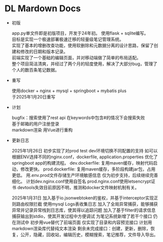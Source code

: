 # DL Mardown Docs

* 初版

    app.py单文件即是初版项目，开发于24年初。 
    使用flask + sqlite编写。  
    目标是实现一个极速部署极速迁移的轻量级笔记管理系统。  
    实现了基本的增删改查功能，使用软删除和元数据分离的设计思路，保留了创建和修改的日期和版本记录。  
    前端实现了一个基础的编辑页面，并对移动端做了简单的布局适配。  
    整个项目简洁清爽，并经过了两个月的轻度使用，解决了大部分bug，管理了个人的数百条笔记数据。  

* 重写

    使用docker + nginx + mysql + springboot + mybatis plus  
    于2025年1月20日重写  

* 计划

    bugfix：搜索使用了rest api 在keywords中包含#的情况下会搜索失败    
    基于邮箱的用户注册登录  
    markdown渲染
    用Vue进行重构

* 更新日志

    2025年1月26日
    初步实现了对prod test dev环境切换不同配置的支持
    如可以根据ENV选择不同的nginx.conf，dockerfile, application.properties
    优化了springboot app的构建流程。
    dev.dockerfile: 复用maven缓存，映射代码启动，修改更快。
    prod.dockerfile: 复用maven缓存，多阶段构建jar包，占用更低。
    用.env.prod文件存储生产环境敏感信息
    仅为初步支持，后续继续完善细化。
    计划dev.nginx.conf使用自签名 prod.nginx.conf使用letsencrypt证书
    devtools失效目前原因不明，推测和docker文件映射机制有关。

    2025年1月31日
    加入基于io.jsonwebtoken的鉴权，并基于interceptor实现正则路由权限拦截
    使用mysql Logs表收集日志
    加入了全局异常捕获，能够捕获异常并记录异常栈到日志库，使其得以追踪问题
    加入了基于filter的请求信息捕获输出到stdio，使其开发过程中方便调试
    为笔记系统新增了若干个接口 仍在测试中
    初步用vue替代了前端页面 仅实现了目录和内容预览接口
    计划用markdown渲染库代替纯文本渲染
    剩余未完成接口：创建，更新，删除，恢复，公开，隐藏，回收站，编辑历史，模糊搜索，笔记推荐，文件导入导出。
    